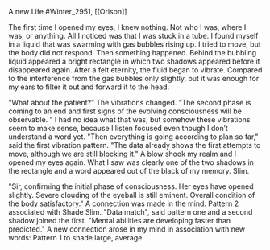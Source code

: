 A new Life
#Winter_2951, [[Orison]]


The first time I opened my eyes, I knew nothing. Not who I was, where I was, or anything. All I noticed was that I was stuck in a tube. I found myself in a liquid that was swarming with gas bubbles rising up. I tried to move, but the body did not respond. Then something happened. Behind the bubbling liquid appeared a bright rectangle in which two shadows appeared before it disappeared again. After a felt eternity, the fluid began to vibrate. Compared to the interference from the gas bubbles only slightly, but it was enough for my ears to filter it out and forward it to the head.

“What about the patient?” The vibrations changed. “The second phase is coming to an end and first signs of the evolving consciousness will be observable. ” I had no idea what that was, but somehow these vibrations seem to make sense, because I listen focused even though I don’t understand a word yet. "Then everything is going according to plan so far," said the first vibration pattern. "The data already shows the first attempts to move, although we are still blocking it." A blow shook my realm and I opened my eyes again. What I saw was clearly one of the two shadows in the rectangle and a word appeared out of the black of my memory. Slim.

"Sir, confirming the initial phase of consciousness. Her eyes have opened slightly. Severe clouding of the eyeball is still eminent. Overall condition of the body satisfactory." A connection was made in the mind. Pattern 2 associated with Shade Slim. "Data match", said pattern one and a second shadow joined the first. "Mental abilities are developing faster than predicted." A new connection arose in my mind in association with new words: Pattern 1 to shade large, average.